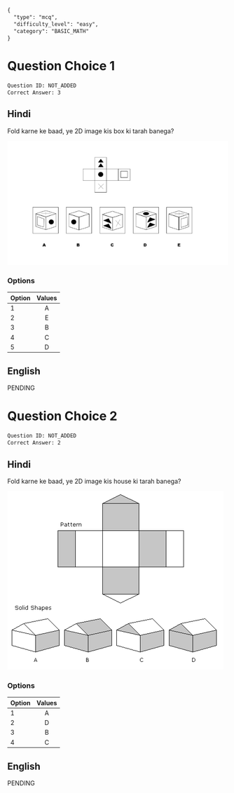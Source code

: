 ```questionMetaData
{
  "type": "mcq",
  "difficulty_level": "easy",
  "category": "BASIC_MATH"
}
```

# Question Choice 1
```questionChoiceMetaData
Question ID: NOT_ADDED
Correct Answer: 3
```

## Hindi
Fold karne ke baad, ye 2D image kis box ki tarah banega?

![](images/question_15/choice1.png)

### Options
| Option | Values |
|:-------|:------:|
| 1      | A      |
| 2      | E      |
| 3      | B      |
| 4      | C      |
| 5      | D      |

## English
PENDING

# Question Choice 2
```questionChoiceMetaData
Question ID: NOT_ADDED
Correct Answer: 2
```

## Hindi
Fold karne ke baad, ye 2D image kis house ki tarah banega?

![](images/question_15/choice2.gif)

### Options
| Option | Values |
|:-------|:------:|
| 1      | A      |
| 2      | D      |
| 3      | B      |
| 4      | C      |


## English
PENDING

